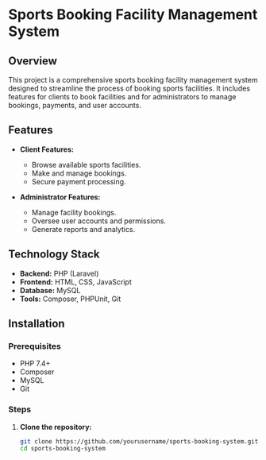 # Sports Booking Facility Management System

## Overview
This project is a comprehensive sports booking facility management system designed to streamline the process of booking sports facilities. It includes features for clients to book facilities and for administrators to manage bookings, payments, and user accounts.

## Features
- **Client Features:**
  - Browse available sports facilities.
  - Make and manage bookings.
  - Secure payment processing.

- **Administrator Features:**
  - Manage facility bookings.
  - Oversee user accounts and permissions.
  - Generate reports and analytics.

## Technology Stack
- **Backend:** PHP (Laravel)
- **Frontend:** HTML, CSS, JavaScript
- **Database:** MySQL
- **Tools:** Composer, PHPUnit, Git

## Installation

### Prerequisites
- PHP 7.4+
- Composer
- MySQL
- Git

### Steps
1. **Clone the repository:**
   ```bash
   git clone https://github.com/yourusername/sports-booking-system.git
   cd sports-booking-system
